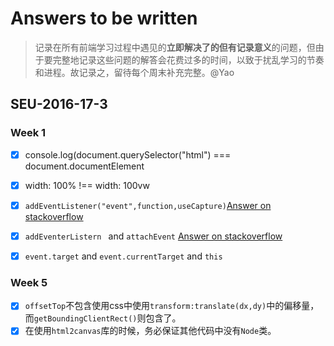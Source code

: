 # Answers to be written

> 记录在所有前端学习过程中遇见的**立即解决了的但有记录意义**的问题，但由于要完整地记录这些问题的解答会花费过多的时间，以致于扰乱学习的节奏和进程。故记录之，留待每个周末补充完整。@Yao

## SEU-2016-17-3

### Week 1

- [x] console.log(document.querySelector("html") === document.documentElement
- [x] width: 100% !== width: 100vw


- [x] `addEventListener("event",function,useCapture)`[Answer on stackoverflow](http://stackoverflow.com/questions/5657292/why-is-false-used-after-this-simple-addeventlistener-function) 
- [x] `addEventerListern ` and `attachEvent` [Answer on stackoverflow](http://stackoverflow.com/questions/2657182/correct-usage-of-addeventlistener-attachevent) 
- [x] `event.target` and `event.currentTarget` and `this` 

### Week 5

- [x] `offsetTop`不包含使用css中使用`transform:translate(dx,dy)`中的偏移量，而`getBoundingClientRect()`则包含了。
- [x] 在使用`html2canvas`库的时候，务必保证其他代码中没有`Node`类。